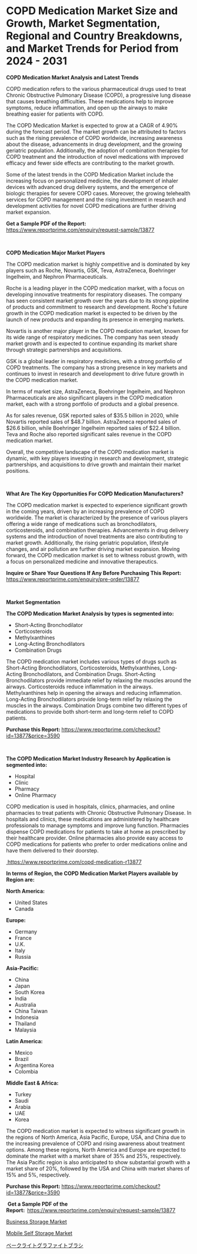 <p><h1>COPD Medication Market Size and Growth, Market Segmentation, Regional and Country Breakdowns, and Market Trends for Period from 2024 -  2031</h1></p><p><strong>COPD Medication Market Analysis and Latest Trends</strong></p>
<p><p>COPD medication refers to the various pharmaceutical drugs used to treat Chronic Obstructive Pulmonary Disease (COPD), a progressive lung disease that causes breathing difficulties. These medications help to improve symptoms, reduce inflammation, and open up the airways to make breathing easier for patients with COPD.</p><p>The COPD Medication Market is expected to grow at a CAGR of 4.90% during the forecast period. The market growth can be attributed to factors such as the rising prevalence of COPD worldwide, increasing awareness about the disease, advancements in drug development, and the growing geriatric population. Additionally, the adoption of combination therapies for COPD treatment and the introduction of novel medications with improved efficacy and fewer side effects are contributing to the market growth.</p><p>Some of the latest trends in the COPD Medication Market include the increasing focus on personalized medicine, the development of inhaler devices with advanced drug delivery systems, and the emergence of biologic therapies for severe COPD cases. Moreover, the growing telehealth services for COPD management and the rising investment in research and development activities for novel COPD medications are further driving market expansion.</p></p>
<p><strong>Get a Sample PDF of the Report:&nbsp;</strong> <a href="https://www.reportprime.com/enquiry/request-sample/13877">https://www.reportprime.com/enquiry/request-sample/13877</a></p>
<p>&nbsp;</p>
<p><strong>COPD Medication Major Market Players</strong></p>
<p><p>The COPD medication market is highly competitive and is dominated by key players such as Roche, Novartis, GSK, Teva, AstraZeneca, Boehringer Ingelheim, and Nephron Pharmaceuticals. </p><p>Roche is a leading player in the COPD medication market, with a focus on developing innovative treatments for respiratory diseases. The company has seen consistent market growth over the years due to its strong pipeline of products and commitment to research and development. Roche's future growth in the COPD medication market is expected to be driven by the launch of new products and expanding its presence in emerging markets.</p><p>Novartis is another major player in the COPD medication market, known for its wide range of respiratory medicines. The company has seen steady market growth and is expected to continue expanding its market share through strategic partnerships and acquisitions.</p><p>GSK is a global leader in respiratory medicines, with a strong portfolio of COPD treatments. The company has a strong presence in key markets and continues to invest in research and development to drive future growth in the COPD medication market.</p><p>In terms of market size, AstraZeneca, Boehringer Ingelheim, and Nephron Pharmaceuticals are also significant players in the COPD medication market, each with a strong portfolio of products and a global presence.</p><p>As for sales revenue, GSK reported sales of $35.5 billion in 2020, while Novartis reported sales of $48.7 billion. AstraZeneca reported sales of $26.6 billion, while Boehringer Ingelheim reported sales of $22.4 billion. Teva and Roche also reported significant sales revenue in the COPD medication market.</p><p>Overall, the competitive landscape of the COPD medication market is dynamic, with key players investing in research and development, strategic partnerships, and acquisitions to drive growth and maintain their market positions.</p></p>
<p>&nbsp;</p>
<p><strong>What Are The Key Opportunities For COPD Medication Manufacturers?</strong></p>
<p><p>The COPD medication market is expected to experience significant growth in the coming years, driven by an increasing prevalence of COPD worldwide. The market is characterized by the presence of various players offering a wide range of medications such as bronchodilators, corticosteroids, and combination therapies. Advancements in drug delivery systems and the introduction of novel treatments are also contributing to market growth. Additionally, the rising geriatric population, lifestyle changes, and air pollution are further driving market expansion. Moving forward, the COPD medication market is set to witness robust growth, with a focus on personalized medicine and innovative therapeutics.</p></p>
<p><strong>Inquire or Share Your Questions If Any Before Purchasing This Report:</strong> <a href="https://www.reportprime.com/enquiry/pre-order/13877">https://www.reportprime.com/enquiry/pre-order/13877</a></p>
<p>&nbsp;</p>
<p><strong>Market Segmentation</strong></p>
<p><strong>The COPD Medication Market Analysis by types is segmented into:</strong></p>
<p><ul><li>Short-Acting Bronchodilator</li><li>Corticosteroids</li><li>Methylxanthines</li><li>Long-Acting Bronchodilators</li><li>Combination Drugs</li></ul></p>
<p><p>The COPD medication market includes various types of drugs such as Short-Acting Bronchodilators, Corticosteroids, Methylxanthines, Long-Acting Bronchodilators, and Combination Drugs. Short-Acting Bronchodilators provide immediate relief by relaxing the muscles around the airways. Corticosteroids reduce inflammation in the airways. Methylxanthines help in opening the airways and reducing inflammation. Long-Acting Bronchodilators provide long-term relief by relaxing the muscles in the airways. Combination Drugs combine two different types of medications to provide both short-term and long-term relief to COPD patients.</p></p>
<p><strong>Purchase this Report:&nbsp;</strong><a href="https://www.reportprime.com/checkout?id=13877&price=3590">https://www.reportprime.com/checkout?id=13877&price=3590</a></p>
<p>&nbsp;</p>
<p><strong>The COPD Medication Market Industry Research by Application is segmented into:</strong></p>
<p><ul><li>Hospital</li><li>Clinic</li><li>Pharmacy</li><li>Online Pharmacy</li></ul></p>
<p><p>COPD medication is used in hospitals, clinics, pharmacies, and online pharmacies to treat patients with Chronic Obstructive Pulmonary Disease. In hospitals and clinics, these medications are administered by healthcare professionals to manage symptoms and improve lung function. Pharmacies dispense COPD medications for patients to take at home as prescribed by their healthcare provider. Online pharmacies also provide easy access to COPD medications for patients who prefer to order medications online and have them delivered to their doorstep.</p></p>
<p><a href="https://www.reportprime.com/copd-medication-r13877">&nbsp;https://www.reportprime.com/copd-medication-r13877</a></p>
<p><strong>In terms of Region, the COPD Medication Market Players available by Region are:</strong></p>
<p>
    <p> <strong> North America: </strong>
        <ul>
            <li>United States</li>
            <li>Canada</li>
        </ul>
        </p> 
    <p> <strong> Europe: </strong>
        <ul>
            <li>Germany</li>
            <li>France</li>
            <li>U.K.</li>
            <li>Italy</li>
            <li>Russia</li>
        </ul>
        </p> 
    <p> <strong> Asia-Pacific: </strong>
        <ul>
            <li>China</li>
            <li>Japan</li>
            <li>South Korea</li>
            <li>India</li>
            <li>Australia</li>
            <li>China Taiwan</li>
            <li>Indonesia</li>
            <li>Thailand</li>
            <li>Malaysia</li>
        </ul>
        </p> 
    <p> <strong> Latin America: </strong>
        <ul>
            <li>Mexico</li>
            <li>Brazil</li>
            <li>Argentina Korea</li>
            <li>Colombia</li>
        </ul>
        </p> 
    <p> <strong> Middle East & Africa: </strong>
        <ul>
            <li>Turkey</li>
            <li>Saudi</li>
            <li>Arabia</li>
            <li>UAE</li>
            <li>Korea</li>
        </ul>
    </p>
    </p>
<p><p>The COPD medication market is expected to witness significant growth in the regions of North America, Asia Pacific, Europe, USA, and China due to the increasing prevalence of COPD and rising awareness about treatment options. Among these regions, North America and Europe are expected to dominate the market with a market share of 35% and 25%, respectively. The Asia Pacific region is also anticipated to show substantial growth with a market share of 20%, followed by the USA and China with market shares of 15% and 5%, respectively.</p></p>
<p><strong>Purchase this Report: </strong><a href="https://www.reportprime.com/checkout?id=13877&price=3590">https://www.reportprime.com/checkout?id=13877&price=3590</a></p>
<p>&nbsp;<strong>Get a Sample PDF of the Report:&nbsp;&nbsp;</strong><a href="https://www.reportprime.com/enquiry/request-sample/13877">https://www.reportprime.com/enquiry/request-sample/13877</a></p>
<p><strong></strong></p>
<p><p><a href="https://github.com/wrwgzwbr35/Market-Research-Report-List-1/blob/main/business-storage-market.md">Business Storage Market</a></p><p><a href="https://github.com/mdhefjumiah/Market-Research-Report-List-1/blob/main/mobile-self-storage-market.md">Mobile Self Storage Market</a></p><p><a href="https://github.com/DanykaKilback/Market-Research-Report-List-1/blob/main/4726911110084.md">ベークライトグラファイトブラシ</a></p></p>